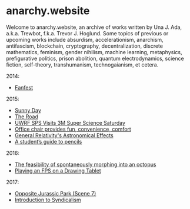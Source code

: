 # anarchy.website

Welcome to anarchy.website, an archive of works written by Una J. Ada, a.k.a.
Trewbot, f.k.a. Trevor J. Hoglund. Some topics of previous or upcoming works
include absurdism, accelerationism, anarchism, antifascism, blockchain,
cryptography, decentralization, discrete mathematics, feminism, gender nihilism,
machine learning, metaphysics, prefigurative politics, prison abolition, quantum
electrodynamics, science fiction, self-theory, transhumanism, technogaianism, et
cetera.

2014:
- [Fanfest](https://anarchy.website/2014/07/13/fanfest)

2015:
- [Sunny Day](https://anarchy.website/2015/09/04/sunny-day)
- [The Road](https://anarchy.website/2015/10/06/the-road)
- [UWRF SPS Visits 3M Super Science Saturday](https://anarchy.website/2015/10/08/sps-at-3m)
- [Office chair provides fun, convenience, comfort](https://anarchy.website/2015/10/29/chair)
- [General Relativity's Astronomical Effects](https://anarchy.website/2015/11/18/einstein)
- [A student’s guide to pencils](https://anarchy.website/2015/12/02/pencils)

2016:
- [The feasibility of spontaneously morphing into an octopus](https://anarchy.website/2016/02/05/octopodes)
- [Playing an FPS on a Drawing Tablet](https://anarchy.website/2016/11/19/fps-drawing-tablet)

2017:
- [Opposite Jurassic Park (Scene 7)](https://anarchy.website/2017/02/05/opj-scene-7)
- [Introduction to Syndicalism](https://anarchy.website/2017/10/14/syndicalism)
